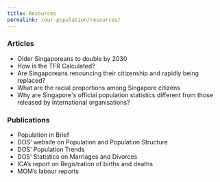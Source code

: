 ```yaml
---
title: Resources
permalink: /our-population/resources/
---
```


### Articles ###

* Older Singaporeans to double by 2030 
* How is the TFR Calculated? 
* Are Singaporeans renouncing their citizenship and rapidly being replaced? 
* What are the racial proportions among Singapore citizens 
* Why are Singapore's official population statistics different from those released by international organisations? 
  
### Publications ###

* Population in Brief
* DOS’ website on Population and Population Structure
* DOS’ Population Trends
* DOS’ Statistics on Marriages and Divorces
* ICA’s report on Registration of births and deaths
* MOM’s labour reports
